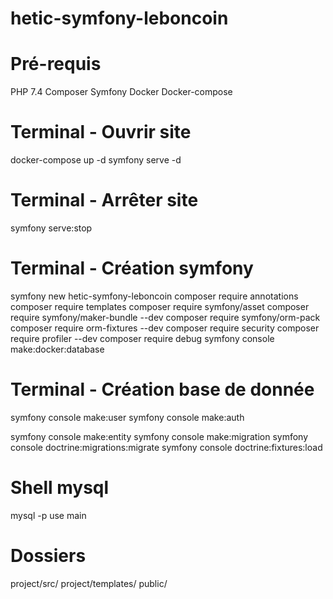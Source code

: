 # hetic-symfony-leboncoin

# Pré-requis
PHP 7.4
Composer
Symfony
Docker
Docker-compose

# Terminal - Ouvrir site
docker-compose up -d
symfony serve -d

# Terminal - Arrêter site
symfony serve:stop

# Terminal - Création symfony
symfony new hetic-symfony-leboncoin
composer require annotations
composer require templates
composer require symfony/asset
composer require symfony/maker-bundle --dev
composer require symfony/orm-pack
composer require orm-fixtures --dev
composer require security
composer require profiler --dev
composer require debug
symfony console make:docker:database

# Terminal - Création base de donnée
symfony console make:user
symfony console make:auth

symfony console make:entity
symfony console make:migration
symfony console doctrine:migrations:migrate
symfony console doctrine:fixtures:load

# Shell mysql
mysql -p
use main

# Dossiers
project/src/
project/templates/
public/
